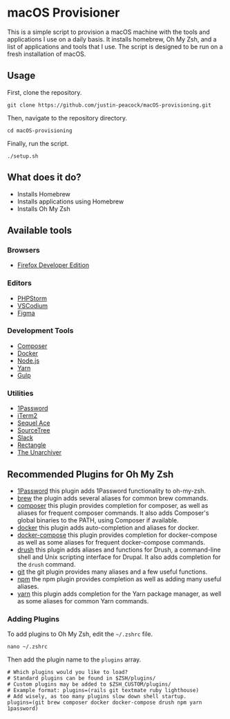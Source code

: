 # macOS Provisioner

This is a simple script to provision a macOS machine with the tools and applications I use on a daily basis. It installs homebrew, Oh My Zsh, and a list of applications and tools that I use. The script is designed to be run on a fresh installation of macOS.

## Usage

First, clone the repository.

```shell
git clone https://github.com/justin-peacock/macOS-provisioning.git
```

Then, navigate to the repository directory.

```shell
cd macOS-provisioning
```

Finally, run the script.

```shell
./setup.sh
```

## What does it do?

- Installs Homebrew
- Installs applications using Homebrew
- Installs Oh My Zsh

## Available tools

### Browsers

- [Firefox Developer Edition](https://www.mozilla.org/en-US/firefox/developer/)

### Editors

- [PHPStorm](https://www.jetbrains.com/phpstorm/)
- [VSCodium](https://vscodium.com/)
- [Figma](https://www.figma.com/)

### Development Tools

- [Composer](https://getcomposer.org/)
- [Docker](https://www.docker.com/)
- [Node.js](https://nodejs.org/)
- [Yarn](https://yarnpkg.com/)
- [Gulp](https://gulpjs.com/)

### Utilities

- [1Password](https://1password.com/)
- [iTerm2](https://iterm2.com/)
- [Sequel Ace](https://sequel-ace.com/)
- [SourceTree](https://www.sourcetreeapp.com/)
- [Slack](https://slack.com/)
- [Rectangle](https://rectangleapp.com/)
- [The Unarchiver](https://theunarchiver.com/)

## Recommended Plugins for Oh My Zsh

- [1Password](https://github.com/ohmyzsh/ohmyzsh/tree/master/plugins/1password) this plugin adds 1Password functionality to oh-my-zsh.
- [brew](https://github.com/ohmyzsh/ohmyzsh/tree/master/plugins/brew) the plugin adds several aliases for common brew commands.
- [composer](https://github.com/ohmyzsh/ohmyzsh/tree/master/plugins/composer) this plugin provides completion for composer, as well as aliases for frequent composer commands. It also adds Composer's global binaries to the PATH, using Composer if available.
- [docker](https://github.com/ohmyzsh/ohmyzsh/tree/master/plugins/docker) this plugin adds auto-completion and aliases for docker.
- [docker-compose](https://github.com/ohmyzsh/ohmyzsh/tree/master/plugins/docker-compose) this plugin provides completion for docker-compose as well as some aliases for frequent docker-compose commands.
- [drush](https://github.com/ohmyzsh/ohmyzsh/tree/master/plugins/drush) this plugin adds aliases and functions for Drush, a command-line shell and Unix scripting interface for Drupal. It also adds completion for the `drush` command.
- [git](https://github.com/ohmyzsh/ohmyzsh/tree/master/plugins/git) the git plugin provides many aliases and a few useful functions.
- [npm](https://github.com/ohmyzsh/ohmyzsh/tree/master/plugins/npm) the npm plugin provides completion as well as adding many useful aliases.
- [yarn](https://github.com/ohmyzsh/ohmyzsh/tree/master/plugins/yarn) this plugin adds completion for the Yarn package manager, as well as some aliases for common Yarn commands.

### Adding Plugins

To add plugins to Oh My Zsh, edit the `~/.zshrc` file.

```shell
nano ~/.zshrc
```

Then add the plugin name to the `plugins` array.

```shell
# Which plugins would you like to load?
# Standard plugins can be found in $ZSH/plugins/
# Custom plugins may be added to $ZSH_CUSTOM/plugins/
# Example format: plugins=(rails git textmate ruby lighthouse)
# Add wisely, as too many plugins slow down shell startup.
plugins=(git brew composer docker docker-compose drush npm yarn 1password)
```
